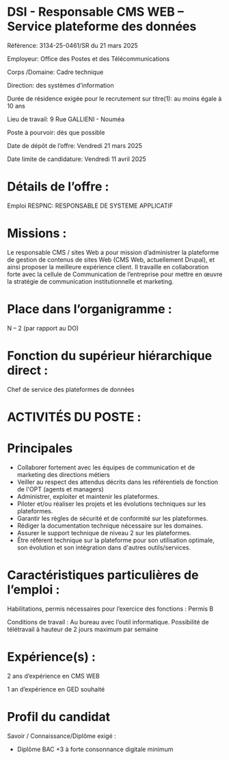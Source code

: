 # DSI - Responsable CMS WEB – Service plateforme des données

Référence: 3134-25-0461/SR du 21 mars 2025

Employeur: Office des Postes et des Télécommunications

Corps /Domaine: Cadre technique

Direction: des systèmes d’information

Durée de résidence exigée pour le recrutement sur titre(1): au moins égale à 10 ans

Lieu de travail: 9 Rue GALLIENI - Nouméa

Poste à pourvoir: dès que possible

Date de dépôt de l’offre: Vendredi 21 mars 2025

Date limite de candidature: Vendredi 11 avril 2025

# Détails de l’offre :

Emploi RESPNC: RESPONSABLE DE SYSTEME APPLICATIF

# Missions :

Le responsable CMS / sites Web a pour mission d’administrer la plateforme de gestion de contenus de sites Web (CMS Web, actuellement Drupal), et ainsi proposer la meilleure expérience client. Il travaille en collaboration forte avec la cellule de Communication de l’entreprise pour mettre en œuvre la stratégie de communication institutionnelle et marketing.

# Place dans l’organigramme :

N – 2 (par rapport au DO)

# Fonction du supérieur hiérarchique direct :

Chef de service des plateformes de données

# ACTIVITÉS DU POSTE :

# Principales

- Collaborer fortement avec les équipes de communication et de marketing des directions métiers
- Veiller au respect des attendus décrits dans les référentiels de fonction de l'OPT (agents et managers)
- Administrer, exploiter et maintenir les plateformes.
- Piloter et/ou réaliser les projets et les évolutions techniques sur les plateformes.
- Garantir les règles de sécurité et de conformité sur les plateformes.
- Rédiger la documentation technique nécessaire sur les domaines.
- Assurer le support technique de niveau 2 sur les plateformes.
- Être référent technique sur la plateforme pour son utilisation optimale, son évolution et son intégration dans d'autres outils/services.

# Caractéristiques particulières de l’emploi :

Habilitations, permis nécessaires pour l’exercice des fonctions : Permis B

Conditions de travail : Au bureau avec l’outil informatique. Possibilité de télétravail à hauteur de 2 jours maximum par semaine

# Expérience(s) :

2 ans d’expérience en CMS WEB

1 an d’expérience en GED souhaité

# Profil du candidat

Savoir / Connaissance/Diplôme exigé :

- Diplôme BAC +3 à forte consonnance digitale minimum